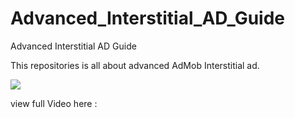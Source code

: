 # Advanced_Interstitial_AD_Guide
Advanced Interstitial AD Guide

This repositories is all about advanced AdMob Interstitial ad.

<a href="https://youtube.com/"><img src="https://i.ibb.co/fnVKbzb/thumbnail.png"></img></a>

view full Video here : 
